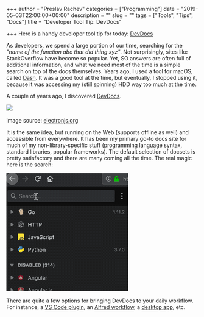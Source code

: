 +++
author = "Preslav Rachev"
categories = ["Programming"]
date = "2019-05-03T22:00:00+00:00"
description = ""
slug = ""
tags = ["Tools", "Tips", "Docs"]
title = "Developer Tool Tip: DevDocs"

+++
Here is a handy developer tool tip for today: [DevDocs](https://devdocs.io/)

As developers, we spend a large portion of our time, searching for the _"name of the function abc that did thing xyz"_. Not surprisingly, sites like StackOverflow have become so popular. Yet, SO answers are often full of additional information, and what we need most of the time is a simple search on top of the docs themselves. Years ago, I used a tool for macOS, called [Dash](https://kapeli.com/dash). It was a good tool at the time, but eventually, I stopped using it, because it was accessing my (still spinning) HDD way too much at the time.

A couple of years ago, I discovered [DevDocs](https://devdocs.io/).

![](https://user-images.githubusercontent.com/8784712/27121730-11676ba8-511b-11e7-8c01-00444ee8501a.png)

image source: [electronjs.org](https://electronjs.org/apps/devdocs-app)

It is the same idea, but running on the Web (supports offline as well) and accessible from everywhere. It has been my primary go-to docs site for much of my non-library-specific stuff (programming language syntax, standard libraries, popular frameworks). The default selection of docsets is pretty satisfactory and there are many coming all the time. The real magic here is the search:

<img src="/images/2019/05/2019-05-06 15-01-27.2019-05-06 15_02_36.gif" style="width: 320px !important" />

There are quite a few options for bringing DevDocs to your daily workflow. For instance, a [VS Code plugin](https://marketplace.visualstudio.com/items?itemName=deibit.devdocs), an [Alfred workflow](https://github.com/yannickglt/alfred-devdocs), a [desktop app](https://github.com/egoist/devdocs-app), etc.